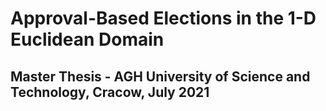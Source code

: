 # Approval-Based Elections in the 1-D Euclidean Domain 
## Master Thesis - AGH University of Science and Technology, Cracow, July 2021
